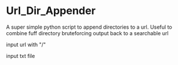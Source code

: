 # Url_Dir_Appender
A super simple python script to append directories to a url. Useful to combine fuff directory bruteforcing output back to a searchable url

input url with "/" 

input txt file
